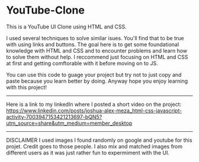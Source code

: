 # YouTube-Clone

This is a YouTube UI Clone using HTML and CSS.

I used several techniques to solve similar isues. You'll find that to be true with using links and buttons. 
The goal here is to get some foundational knowledge with HTML and CSS and to encounter problems and learn how to solve them without help.
I reccommend just focusing on HTML and CSS at first and getting comftorable with it before moving on to JS.

You can use this code to guage your project but try not to just copy and paste because you learn better by doing.
Anyway hope you enjoy learning with this project!

---------------------------------------------------------------------------------------------------------

Here is a link to my linkedIn where I posted a short video on the project:
https://www.linkedin.com/posts/joshua-alex-meza_html-css-javascript-activity-7003947153421213697-bQN5?utm_source=share&utm_medium=member_desktop

---------------------------------------------------------------------------------------------------------

DISCLAIMER 
I used images I found randomly on google and youtube for this projet. 
Credit goes to those people.
I also mix and matched images from different users as it was just rather fun to expermiment with the UI.
